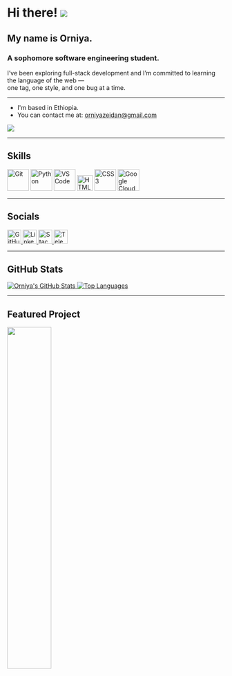 # Hi there! ![](https://user-images.githubusercontent.com/18350557/176309783-0785949b-9127-417c-8b55-ab5a4333674e.gif)
## My name is Orniya.

### A sophomore software engineering student.

I’ve been exploring full-stack development and I’m committed to learning the language of the web —  
one tag, one style, and one bug at a time.

---

- I'm based in Ethiopia.
- You can contact me at: [orniyazeidan@gmail.com](mailto:orniyazeidan@gmail.com)

<a href="https://www.github.com/orniya" target="_blank" rel="noreferrer">
  <img src="https://img.shields.io/github/followers/orniya?logo=github&style=for-the-badge&color=0891b2&labelColor=1c1917" />
</a>

---

## Skills

<p align="left">
  <a href="https://git-scm.com/" target="_blank"><img src="https://raw.githubusercontent.com/danielcranney/readme-generator/main/public/icons/skills/git-colored.svg" width="50" height="50" alt="Git" /></a>
  <a href="https://www.python.org/" target="_blank"><img src="https://raw.githubusercontent.com/danielcranney/readme-generator/main/public/icons/skills/python-colored.svg" width="50" height="50" alt="Python" /></a>
  <a href="https://code.visualstudio.com/" target="_blank"><img src="https://raw.githubusercontent.com/danielcranney/readme-generator/main/public/icons/skills/visualstudiocode-colored.svg" width="50" height="50" alt="VS Code" /></a>
  <a href="https://developer.mozilla.org/en-US/docs/Web/HTML" target="_blank"><img src="https://raw.githubusercontent.com/danielcranney/readme-generator/main/public/icons/skills/html5-colored.svg" width="36" height="36" alt="HTML5" /></a>
  <a href="https://developer.mozilla.org/en-US/docs/Web/CSS" target="_blank"><img src="https://raw.githubusercontent.com/danielcranney/readme-generator/main/public/icons/skills/css3-colored.svg" width="50" height="50" alt="CSS3" /></a>
  <a href="https://cloud.google.com/" target="_blank"><img src="https://raw.githubusercontent.com/danielcranney/readme-generator/main/public/icons/skills/googlecloud-colored.svg" width="50" height="50" alt="Google Cloud" /></a>
</p>

---

## Socials

<p align="left">
  <a href="https://www.github.com/orniya" target="_blank">
    <img src="https://raw.githubusercontent.com/danielcranney/readme-generator/main/public/icons/socials/github.svg" width="32" height="32" alt="GitHub" />
  </a>
  <a href="https://www.linkedin.com/in/orniya" target="_blank">
    <img src="https://raw.githubusercontent.com/danielcranney/readme-generator/main/public/icons/socials/linkedin.svg" width="32" height="32" alt="LinkedIn" />
  </a>
  <a href="https://stackoverflow.com/users/40949274/orniya-zeidan" target="_blank">
    <img src="https://raw.githubusercontent.com/danielcranney/readme-generator/main/public/icons/socials/stackoverflow.svg" width="32" height="32" alt="Stack Overflow" />
  </a>
  <a href="https://t.me/orniya_10" target="_blank">
    <img src="https://raw.githubusercontent.com/danielcranney/readme-generator/main/public/icons/socials/telegram.svg" width="32" height="32" alt="Telegram" />
  </a>
</p>

---

## GitHub Stats

<a href="https://github.com/orniya">
  <img src="https://github-readme-stats.vercel.app/api?username=orniya&show_icons=true&count_private=true&hide_border=true&title_color=0891b2&text_color=ffffff&icon_color=0891b2&bg_color=1c1917" alt="Orniya's GitHub Stats" />
</a>

<a href="https://github.com/orniya">
  <img src="https://github-readme-stats.vercel.app/api/top-langs/?username=orniya&langs_count=10&hide_border=true&title_color=0891b2&text_color=ffffff&icon_color=0891b2&bg_color=1c1917" alt="Top Languages" />
</a>

---

## Featured Project

<a href="https://github.com/orniya/violet-flower-store">
  <img src="https://github-readme-stats.vercel.app/api/pin/?username=orniya&repo=violet-flower-store&title_color=0891b2&text_color=ffffff&icon_color=0891b2&bg_color=1c1917&hide_border=true" width="45%" />
</a>

